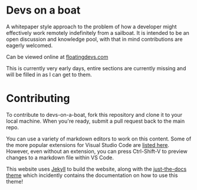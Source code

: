 # Devs on a boat

A whitepaper style approach to the problem of how a developer might effectively work remotely indefinitely from a sailboat. It is intended to be an open discussion and knowledge pool, with that in mind contributions are eagerly welcomed.

Can be viewed online at [floatingdevs.com](https://www.floatingdevs.com)

This is currently very early days, entire sections are currently missing and will be filled in as I can get to them.

# Contributing

To contribute to devs-on-a-boat, fork this repository and clone it to your local machine. When you're ready, submit a pull request back to the main repo.

You can use a variety of markdown editors to work on this content. Some of the more popular extensions for Visual Studio Code are [listed here](https://code.visualstudio.com/docs/languages/markdown). However, even without an extension, you can press Ctrl-Shift-V to preview changes to a markdown file within VS Code.

This website uses [Jekyll](https://jekyllrb.com/) to build the website, along with the [just-the-docs theme](https://pmarsceill.github.io/just-the-docs/) which incidently contains the documentation on how to use this theme!

